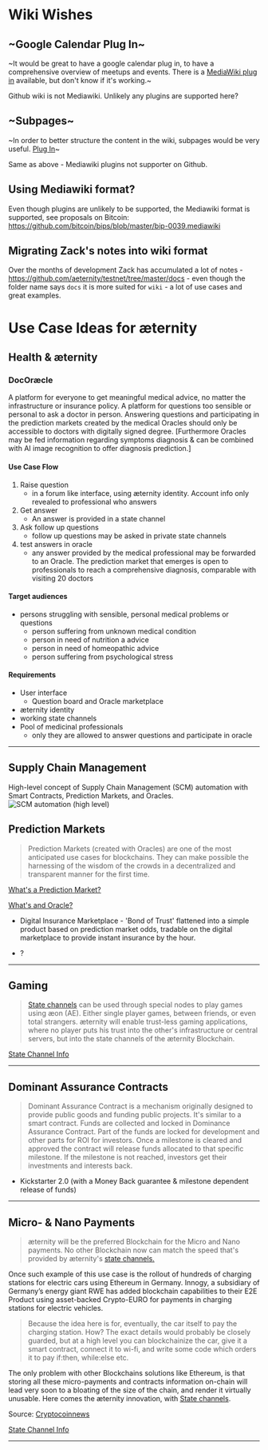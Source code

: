 # Wiki Wishes
## ~Google Calendar Plug In~

~It would be great to have a google calendar plug in, to have a comprehensive overview of meetups and events.
There is a [MediaWiki plug in](https://www.mediawikiwidgets.org/Google_Calendar) available, but don't know if it's working.~

Github wiki is not Mediawiki. Unlikely any plugins are supported here?

## ~Subpages~
~In order to better structure the content in the wiki, subpages would be very useful.
[Plug In](https://github.com/wikimedia/mediawiki-extensions-EditSubpages)~

Same as above - Mediawiki plugins not supporter on Github.

## Using Mediawiki format?

Even though plugins are unlikely to be supported, the Mediawiki format is supported, see proposals on Bitcoin: https://github.com/bitcoin/bips/blob/master/bip-0039.mediawiki

## Migrating Zack's notes into wiki format

Over the months of development Zack has accumulated a lot of notes - https://github.com/aeternity/testnet/tree/master/docs - even though the folder name says `docs` it is more suited for `wiki` - a lot of use cases and great examples.

# Use Case Ideas for æternity

## Health & æternity 

### DocOræcle
A platform for everyone to get meaningful medical advice, no matter the infrastructure or insurance policy. A platform for questions too sensible or personal to ask a doctor in person. 
Answering questions and participating in the prediction markets created by the medical Oracles should only be accessible to doctors with digitally signed degree. 
[Furthermore Oracles may be fed information regarding symptoms diagnosis & can be combined with AI image recognition to offer diagnosis prediction.]

#### Use Case Flow
1. Raise question
    * in a forum like interface, using æternity identity. Account info only revealed to professional who answers 
2. Get answer
    * An answer is provided in a state channel
3. Ask follow up questions
    * follow up questions may be asked in private state channels
4. test answers  in oracle
    * any answer provided by the medical professional may be forwarded to an Oracle. The prediction market that emerges is open to professionals to reach a comprehensive diagnosis, comparable with visiting 20 doctors

#### Target audiences
* persons struggling with sensible, personal medical problems or questions
  * person suffering from unknown medical condition 
  * person in need of nutrition a advice
  * person in need of homeopathic advice
  * person suffering from psychological stress

#### Requirements
* User interface
    * Question board and Oracle marketplace
* æternity identity
* working state channels
* Pool of medicinal professionals
    * only they are allowed to answer questions and participate in oracle

***

## Supply Chain Management
High-level concept of Supply Chain Management (SCM) automation with Smart Contracts, Prediction Markets, and Oracles.
![SCM automation (high level)](http://i67.tinypic.com/1112pw4.png)
## Prediction Markets
> Prediction Markets (created with Oracles) are one of the most anticipated use cases for blockchains. They can make possible the harnessing of the wisdom of the crowds in a decentralized and transparent manner for the first time.

[What's a Prediction Market?](https://github.com/aeternity/testnet/wiki/Research-and-Theory#prediction-markets)

[What's and Oracle?](https://github.com/aeternity/testnet/wiki/Understanding-Aeternity#what-is-an-oracle)  

* Digital Insurance Marketplace - 'Bond of Trust' flattened into a simple product based on prediction market odds, tradable on the digital marketplace to provide instant insurance by the hour.

* ?
***
## Gaming
> [State channels](https://github.com/aeternity/testnet/wiki/Research-and-Theory#state-channels) can be used through special nodes to play games using æon (AE). Either single player games, between friends, or even total strangers. æternity will enable trust-less gaming applications, where no player puts his trust into the other's infrastructure or central servers, but into the state channels of the æternity Blockchain.

[State Channel Info](https://github.com/aeternity/testnet/wiki/Research-and-Theory#state-channels)  

***  
## Dominant Assurance Contracts
> Dominant Assurance Contract is a mechanism originally designed to provide public goods and funding public projects.
It's similar to a smart contract. Funds are collected and locked in Dominance Assurance Contract. Part of the funds are locked for development and other parts for ROI for investors.
Once a milestone is cleared and approved the contract will release funds allocated to that specific milestone.
If the milestone is not reached, investors get their investments and interests back. 

* Kickstarter 2.0 (with a Money Back guarantee & milestone dependent release of funds)
  
***
## Micro- & Nano Payments
> æternity will be the preferred Blockchain for the Micro and Nano payments. No other Blockchain now can match the speed that's provided by æternity's [state channels.](https://github.com/aeternity/testnet/wiki/Research-and-Theory#state-channels)

Once such example of this use case is the rollout of hundreds of charging stations for electric cars using  Ethereum in Germany. Innogy, a subsidiary of Germany’s energy giant RWE has added blockchain capabilities to their E2E Product using asset-backed Crypto-EURO for payments in charging stations for electric vehicles. 

> Because the idea here is for, eventually, the car itself to pay the charging station. How? The exact details would probably be closely guarded, but at a high level you can blockchainize the car, give it a smart contract, connect it to wi-fi, and write some code which orders it to pay if:then, while:else etc.

The only problem with other Blockchains solutions like Ethereum, is that storing all these micro-payments and contracts information on-chain will lead very soon to a bloating of the size of the chain, and render it virtually unusable. Here comes the æternity innovation, with [State channels](https://github.com/aeternity/testnet/wiki/State-Channels).

Source: [Cryptocoinnews](https://www.cryptocoinsnews.com/hundreds-charging-stations-electric-cars-blockchenized-ethereum-germany/)

[State Channel Info](https://github.com/aeternity/testnet/wiki/Research-and-Theory#state-channels)  

***
